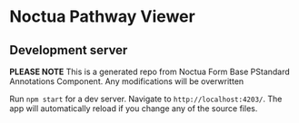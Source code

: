 
# Noctua Pathway Viewer

## Development server

**PLEASE NOTE** This is a generated repo from Noctua Form Base PStandard Annotations Component. Any modifications will be overwritten


Run `npm start` for a dev server. Navigate to `http://localhost:4203/`. The app will automatically reload if you change any of the source files.

